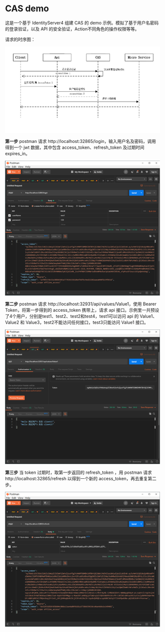 # CAS demo

这是一个基于 IdentityServer4 组建 CAS 的 demo 示例。模拟了基于用户名密码的登录验证，以及 API 的安全验证，Action不同角色的操作权限等等。

请求的时序图：

![](images/0.png)

<b>第一步</b>
postman 请求 http://localhost:32865/login，输入用户名及密码，调用得到一个 jwt 数据，其中包含 access_token、refresh_token 及过期时间 expires_in。

![](images/step1.png)

<b>第二步</b>
postman 请求 http://localhost:32931/api/values/Value1，使用 Bearer Token，将第一步得到的 access_token 携带上，请求 api 接口。示例里一共预设了4个用户，分别是test1、test2、test2和test4，test1可以访问 api 的 Value1、Value2 和 Value3，test2不能访问任何接口，test3只能访问 Value1 接口。

![](images/step2.png)

<b>第三步</b>
当 token 过期时，取第一步返回的 refresh_token ，用 postman 请求 http://localhost:32865/refresh 以得到一个新的 access_token，再去重复第二步。

![](images/step3.png)